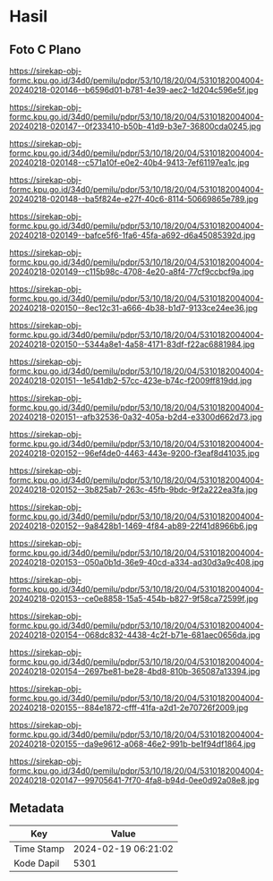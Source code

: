 # Hasil

## Foto C Plano

https://sirekap-obj-formc.kpu.go.id/34d0/pemilu/pdpr/53/10/18/20/04/5310182004004-20240218-020146--b6596d01-b781-4e39-aec2-1d204c596e5f.jpg

https://sirekap-obj-formc.kpu.go.id/34d0/pemilu/pdpr/53/10/18/20/04/5310182004004-20240218-020147--0f233410-b50b-41d9-b3e7-36800cda0245.jpg

https://sirekap-obj-formc.kpu.go.id/34d0/pemilu/pdpr/53/10/18/20/04/5310182004004-20240218-020148--c571a10f-e0e2-40b4-9413-7ef61197ea1c.jpg

https://sirekap-obj-formc.kpu.go.id/34d0/pemilu/pdpr/53/10/18/20/04/5310182004004-20240218-020148--ba5f824e-e27f-40c6-8114-50669865e789.jpg

https://sirekap-obj-formc.kpu.go.id/34d0/pemilu/pdpr/53/10/18/20/04/5310182004004-20240218-020149--bafce5f6-1fa6-45fa-a692-d6a45085392d.jpg

https://sirekap-obj-formc.kpu.go.id/34d0/pemilu/pdpr/53/10/18/20/04/5310182004004-20240218-020149--c115b98c-4708-4e20-a8f4-77cf9ccbcf9a.jpg

https://sirekap-obj-formc.kpu.go.id/34d0/pemilu/pdpr/53/10/18/20/04/5310182004004-20240218-020150--8ec12c31-a666-4b38-b1d7-9133ce24ee36.jpg

https://sirekap-obj-formc.kpu.go.id/34d0/pemilu/pdpr/53/10/18/20/04/5310182004004-20240218-020150--5344a8e1-4a58-4171-83df-f22ac6881984.jpg

https://sirekap-obj-formc.kpu.go.id/34d0/pemilu/pdpr/53/10/18/20/04/5310182004004-20240218-020151--1e541db2-57cc-423e-b74c-f2009ff819dd.jpg

https://sirekap-obj-formc.kpu.go.id/34d0/pemilu/pdpr/53/10/18/20/04/5310182004004-20240218-020151--afb32536-0a32-405a-b2d4-e3300d662d73.jpg

https://sirekap-obj-formc.kpu.go.id/34d0/pemilu/pdpr/53/10/18/20/04/5310182004004-20240218-020152--96ef4de0-4463-443e-9200-f3eaf8d41035.jpg

https://sirekap-obj-formc.kpu.go.id/34d0/pemilu/pdpr/53/10/18/20/04/5310182004004-20240218-020152--3b825ab7-263c-45fb-9bdc-9f2a222ea3fa.jpg

https://sirekap-obj-formc.kpu.go.id/34d0/pemilu/pdpr/53/10/18/20/04/5310182004004-20240218-020152--9a8428b1-1469-4f84-ab89-22f41d8966b6.jpg

https://sirekap-obj-formc.kpu.go.id/34d0/pemilu/pdpr/53/10/18/20/04/5310182004004-20240218-020153--050a0b1d-36e9-40cd-a334-ad30d3a9c408.jpg

https://sirekap-obj-formc.kpu.go.id/34d0/pemilu/pdpr/53/10/18/20/04/5310182004004-20240218-020153--ce0e8858-15a5-454b-b827-9f58ca72599f.jpg

https://sirekap-obj-formc.kpu.go.id/34d0/pemilu/pdpr/53/10/18/20/04/5310182004004-20240218-020154--068dc832-4438-4c2f-b71e-681aec0656da.jpg

https://sirekap-obj-formc.kpu.go.id/34d0/pemilu/pdpr/53/10/18/20/04/5310182004004-20240218-020154--2697be81-be28-4bd8-810b-365087a13394.jpg

https://sirekap-obj-formc.kpu.go.id/34d0/pemilu/pdpr/53/10/18/20/04/5310182004004-20240218-020155--884e1872-cfff-41fa-a2d1-2e70726f2009.jpg

https://sirekap-obj-formc.kpu.go.id/34d0/pemilu/pdpr/53/10/18/20/04/5310182004004-20240218-020155--da9e9612-a068-46e2-991b-be1f94df1864.jpg

https://sirekap-obj-formc.kpu.go.id/34d0/pemilu/pdpr/53/10/18/20/04/5310182004004-20240218-020147--99705641-7f70-4fa8-b94d-0ee0d92a08e8.jpg


## Metadata

| Key        | Value               |
| ---------- | ------------------- |
| Time Stamp | 2024-02-19 06:21:02 |
| Kode Dapil | 5301                |



